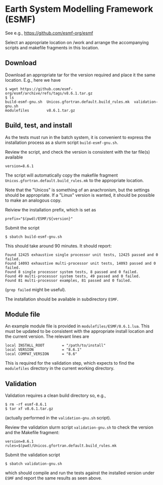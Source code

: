 # Earth System Modelling Framework (ESMF)

See e.g., https://github.com/esmf-org/esmf

Select an appropriate location on /work and arrange the accompanying
scripts and makefile fragments in this location.

## Download

Download an appropriate tar for the version required and place it
the same location. E.g., here we have
```
$ wget https://github.com/esmf-org/esmf/archive/refs/tags/v8.6.1.tar.gz
$ ls
build-esmf-gnu.sh  Unicos.gfortran.default.build_rules.mk  validation-gnu.sh
modulefiles        v8.6.1.tar.gz
```

## Build, test, and install

As the tests must run in the batch system, it is convenient to express
the installation process as a slurm script `build-esmf-gnu.sh`.

Review the script, and check the version is consistent with the tar
file(s) available
```
version=8.6.1
```
The script will automatically copy the makefile fragment
`Unicos.gfortran.default.build_rules.mk` to the appropriate location.

Note that the "Unicos" is something of an anachronism, but the settings
should be appropriate. If a "Linux" version is wanted, it should be
possible to make an analogous copy.

Reiview the installation prefix, which is set as
```
prefix="$(pwd)/ESMF/${version}"
```

Submit the script
```
$ sbatch build-esmf-gnu.sh
```
This should take around 90 minutes. It should report:
```
Found 12425 exhaustive single processor unit tests, 12425 passed and 0 failed.
Found 14093 exhaustive multi-processor unit tests, 14093 passed and 0 failed.
Found 8 single processor system tests, 8 passed and 0 failed.
Found 49 multi-processor system tests, 49 passed and 0 failed.
Found 81 multi-processor examples, 81 passed and 0 failed.
```
(`grep failed` might be useful).

The installation should be available in subdirectory `ESMF`.

## Module file

An example module file is provided in `modulefiles/ESMF/8.6.1.lua`. This
must be updated to be consistent with the appropriate install location
and the current version. The relevant lines are
```
local INSTALL_ROOT        = "/path/to/install"
local VERSION             = "8.6.1"
local COMPAT_VERSION      = "8.6"
```
This is required for the validation step, which expects to find the
`modulefiles` directory in the current working directory.

## Validation

Validation requires a clean build directory so, e.g.,
```
$ rm -rf esmf-8.6.1
$ tar xf v8.6.1.tar.gz
```
(actually performed in the `validation-gnu.sh` script).

Review the validation slurm script `validation-gnu.sh` to check the
version and the Makefile fragment:
```
version=8.6.1
rules=$(pwd)/Unicos.gfortran.default.build_rules.mk
```

Submit the validation script
```
$ sbatch validation-gnu.sh
```
which should compile and run the tests against the installed version
under `ESMF` and report the same results as seen above.
